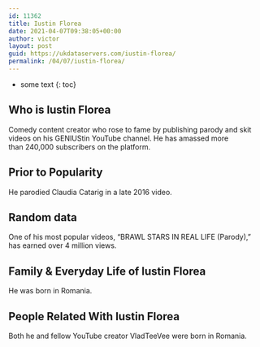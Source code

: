 ```yaml
---
id: 11362
title: Iustin Florea
date: 2021-04-07T09:38:05+00:00
author: victor
layout: post
guid: https://ukdataservers.com/iustin-florea/
permalink: /04/07/iustin-florea/
---
```


* some text
{: toc}


## Who is Iustin Florea



Comedy content creator who rose to fame by publishing parody and skit videos on his GENIUStin YouTube channel. He has amassed more than 240,000 subscribers on the platform.

                
                
                
## Prior to Popularity



He parodied Claudia Catarig in a late 2016 video.

                
                
                
## Random data



One of his most popular videos, &#8220;BRAWL STARS IN REAL LIFE (Parody),&#8221; has earned over 4 million views. 

                
                
                
## Family & Everyday Life of Iustin Florea



He was born in Romania.

                
                
                
## People Related With Iustin Florea



Both he and fellow YouTube creator VladTeeVee were born in Romania. 

                
              
            
          
          
          